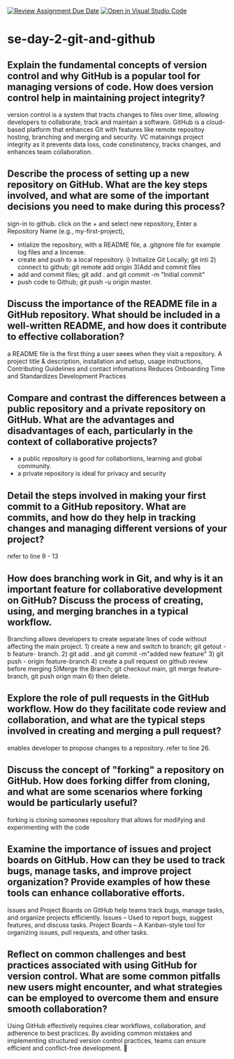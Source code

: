 [![Review Assignment Due Date](https://classroom.github.com/assets/deadline-readme-button-22041afd0340ce965d47ae6ef1cefeee28c7c493a6346c4f15d667ab976d596c.svg)](https://classroom.github.com/a/8wgCKhpZ)
[![Open in Visual Studio Code](https://classroom.github.com/assets/open-in-vscode-2e0aaae1b6195c2367325f4f02e2d04e9abb55f0b24a779b69b11b9e10269abc.svg)](https://classroom.github.com/online_ide?assignment_repo_id=18412929&assignment_repo_type=AssignmentRepo)
# se-day-2-git-and-github
## Explain the fundamental concepts of version control and why GitHub is a popular tool for managing versions of code. How does version control help in maintaining project integrity?
version control is a system that tracts changes to files over time, allowing developers to collaborate, track and maintain a software.
GitHub is a cloud-based platform that enhances Git with features like remote repositoy hosting, branching and merging  and security. 
VC matainings project integrity  as it prevents data loss, code constinstency, tracks changes, and enhances team collaboration.
## Describe the process of setting up a new repository on GitHub. What are the key steps involved, and what are some of the important decisions you need to make during this process?
sign-in to github. click on the + and select new repository, Enter a Repository Name (e.g., my-first-project),
- intialize the repository, with a README file, a .gitgnore file for example log files and a lincense.
- create and push to a local repository. i)  Initialize Git Locally; git inti 2) connect to github; git remote add origin 3)Add and commit files
- add and commit files; git add . and git  commit -m "Initial commit"
- push code to Github; git push -u origin master. 

## Discuss the importance of the README file in a GitHub repository. What should be included in a well-written README, and how does it contribute to effective collaboration?
a README file is the first thing a user seees when they visit a repository.  A project title & description, installation and setup, usage instructions,  Contributing Guidelines and contact infomations
 Reduces Onboarding Time and  Standardizes Development Practices 

## Compare and contrast the differences between a public repository and a private repository on GitHub. What are the advantages and disadvantages of each, particularly in the context of collaborative projects?
-  a public repository is good for collabortions, learning and global community.
 - a private repository is ideal for privacy and security
## Detail the steps involved in making your first commit to a GitHub repository. What are commits, and how do they help in tracking changes and managing different versions of your project?
refer to  line 9 - 13

## How does branching work in Git, and why is it an important feature for collaborative development on GitHub? Discuss the process of creating, using, and merging branches in a typical workflow.
Branching allows developers to create separate lines of code without affecting the main project. 1) create a new and switch to branch; git getout -b feature- branch. 2) git add . and git commit -m"added new feature" 3) git push - origin feature-branch 4) create a pull request on github review before merging 5)Merge the Branch; git checkout main, git merge feature-branch, git push orign main 6) then delete. 
## Explore the role of pull requests in the GitHub workflow. How do they facilitate code review and collaboration, and what are the typical steps involved in creating and merging a pull request?
enables developer to propose changes to a repository.
refer to line 26.
## Discuss the concept of "forking" a repository on GitHub. How does forking differ from cloning, and what are some scenarios where forking would be particularly useful?
forking is cloning someones repository that allows for modifying and experimenting with the code
## Examine the importance of issues and project boards on GitHub. How can they be used to track bugs, manage tasks, and improve project organization? Provide examples of how these tools can enhance collaborative efforts.
Issues and Project Boards on GitHub help teams track bugs, manage tasks, and organize projects efficiently.
Issues – Used to report bugs, suggest features, and discuss tasks.
Project Boards – A Kanban-style tool for organizing issues, pull requests, and other tasks.

## Reflect on common challenges and best practices associated with using GitHub for version control. What are some common pitfalls new users might encounter, and what strategies can be employed to overcome them and ensure smooth collaboration?
Using GitHub effectively requires clear workflows, collaboration, and adherence to best practices. By avoiding common mistakes and implementing structured version control practices, teams can ensure efficient and conflict-free development. 🚀


